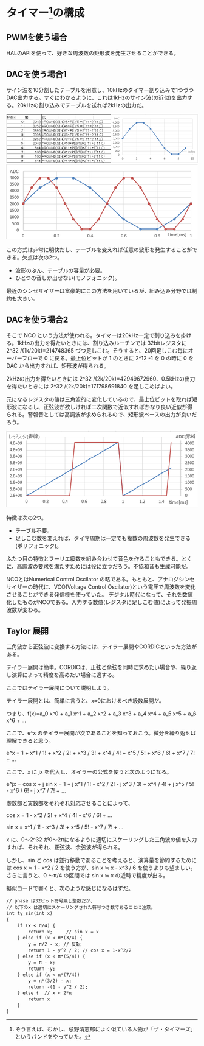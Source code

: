 # タイマー[^1]の構成

## PWMを使う場合

HALのAPIを使って、好きな周波数の矩形波を発生させることができる。

## DACを使う場合1

サイン波を10分割したテーブルを用意し、10kHzのタイマー割り込みで1つづつDAC出力する。すぐにわかるように、これは1kHzのサイン波(の近似)を出力する。20kHzの割り込みでテーブルを送れば2kHzの出力だ。

![nco-fig1.png](nco-fig1.png)
![nco-fig2.png](nco-fig2.png)

この方式は非常に明快だし、テーブルを変えれば任意の波形を発生することができる。欠点は次の2つ。

* 波形のぶん、テーブルの容量が必要。
* ひとつの音しか出せない(モノフォニック)。

最近のシンセサイザーは富豪的にこの方法を用いているが、組み込み分野では制約も大きい。

## DACを使う場合2

そこで NCO という方法が使われる。タイマーは20kHz一定で割り込みを掛ける。1kHzの出力を得たいときには、割り込みルーチンでは 32bitレジスタに 2^32 /(1k/20k)=214748365 づつ足しこむ。そうすると、20回足しこむ毎にオーバーフローで 0 に戻る。最上位ビットが 1 のときに 2^12 -1 を 0 の時に 0 を DAC から出力すれば、矩形波が得られる。

2kHzの出力を得たいときには 2^32 /(2k/20k)=42949672960、0.5kHzの出力を得たいときには 2^32 /(2k/20k)=171798691840 を足しこめばよい。


元になるレジスタの値は三角波的に変化しているので、最上位ビットを取れば矩形波になるし、正弦波が欲しければ二次関数で近似すればかなり良い近似が得られる。警報音としては高調波が求められるので、矩形波ベースの出力が良いだろう。

![nco-fig3.png](nco-fig3.png)


特徴は次の2つ。

* テーブル不要。
* 足しこむ数を変えれば、タイマ周期は一定でも複数の周波数を発生できる(ポリフォニック)。

ふたつ目の特徴とフーリエ級数を組み合わせて音色を作ることもできる。とくに、高調波の要求を満たすためには役に立つだろう。不協和音も生成可能だ。

NCOとはNumerical Control Oscilator の略である。もともと、アナログシンセサイザーの時代に、VCO(Voltage Control Oscilator)という電圧で周波数を変化させることができる発信機を使っていた。
デジタル時代になって、それを数値化したものがNCOである。入力する数値(レジスタに足しこむ値)によって発振周波数が変わる。


## Taylor 展開

三角波から正弦波に変換する方法には、テイラー展開やCORDICといった方法がある。

テイラー展開は簡単。CORDICは、正弦と余弦を同時に求めたい場合や、繰り返し演算によって精度を高めたい場合に適する。

ここではテイラー展開について説明しよう。

テイラー展開とは、簡単に言うと、x=0におけるべき級数展開だ。

つまり、f(x)=a_0 x^0 + a_1 x^1 + a_2 x^2 + a_3 x^3 + a_4 x^4 + a_5 x^5 + a_6 x^6 + …

ここで、e^x のテイラー展開が次であることを知っておこう。微分を繰り返せば理解できると思う。

e^x = 1 + x^1 / 1! + x^2 / 2! + x^3 / 3! + x^4 / 4! + x^5 / 5! + x^6 / 6! + x^7 / 7! + …

ここで、x に jx を代入し、オイラーの公式を使うと次のようになる。

e^jx = cos x + j sin x = 1 + j x^1 / 1! - x^2 / 2! - j x^3 / 3! + x^4 / 4! + j x^5 / 5! - x^6 / 6! - j x^7 / 7! + …

虚数部と実数部をそれぞれ対応させることによって、

cos x = 1 - x^2 / 2! + x^4 / 4! - x^6 / 6! + …

sin x = x^1 / 1! - x^3 / 3! + x^5 / 5! - x^7 / 7! + …

x に、0～2^32 が0～2πになるように適切にスケーリングした三角波の値を入力すれば、それぞれ、正弦波、余弦波が得られる。

しかし、sin と cos は並行移動であることを考えると、演算量を節約するためには cos x ≒ 1 - x^2 / 2 を使う方が、sin x ≒ x - x^3 / 6 を使うよりも望ましい。さらに言うと、0 ～π/4 の区間では sin x ≒ x の近時で精度が出る。

擬似コードで書くと、次のような感じになるはずだ。

```
// phase は32ビット符号無し整数だが、
// 以下のx は適切にスケーリングされた符号つき数であることに注意。
int ty_sin(int x)
{
    if (x < π/4) {
        return x;     // sin x = x
    } else if (x < π*(3/4) {
        y = π/2 - x; // 反転
        return 1 - y^2 / 2; // cos x = 1-x^2/2
    } else if (x < π*(5/4)) {
        y = π - x;
        return -y;
    } else if (x < π*(7/4))
        y = π*(3/2) - x;
        return -(1 - y^2 / 2);
    } else {  // x < 2*π
        return x
    }
}
```


[^1]: そう言えば、むかし、忌野清志郎によく似ている人物が「ザ・タイマーズ」というバンドをやっていた。